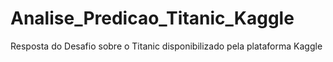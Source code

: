 # Analise_Predicao_Titanic_Kaggle
Resposta do Desafio sobre o Titanic disponibilizado pela plataforma Kaggle
